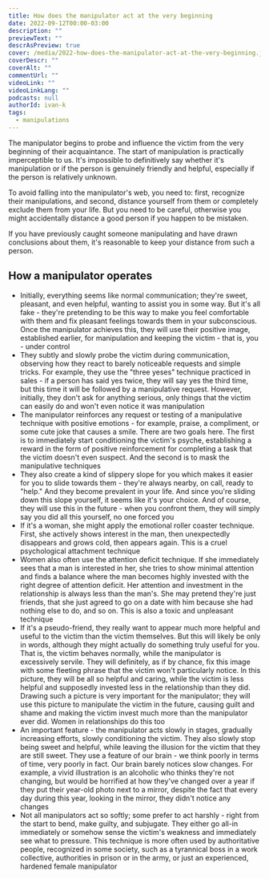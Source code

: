 ```yaml
---
title: How does the manipulator act at the very beginning
date: 2022-09-12T00:00-03:00
description: ""
previewText: ""
descrAsPreview: true
cover: /media/2022-how-does-the-manipulator-act-at-the-very-beginning.jpg
coverDescr: ""
coverAlt: ""
commentUrl: ""
videoLink: ""
videoLinkLang: ""
podcasts: null
authorId: ivan-k
tags:
  - manipulations
---
```

The manipulator begins to probe and influence the victim from the very beginning of their acquaintance. The start of manipulation is practically imperceptible to us. It's impossible to definitively say whether it's manipulation or if the person is genuinely friendly and helpful, especially if the person is relatively unknown.

To avoid falling into the manipulator's web, you need to: first, recognize their manipulations, and second, distance yourself from them or completely exclude them from your life. But you need to be careful, otherwise you might accidentally distance a good person if you happen to be mistaken.

If you have previously caught someone manipulating and have drawn conclusions about them, it's reasonable to keep your distance from such a person.

## How a manipulator operates

- Initially, everything seems like normal communication; they're sweet, pleasant, and even helpful, wanting to assist you in some way. But it's all fake - they're pretending to be this way to make you feel comfortable with them and fix pleasant feelings towards them in your subconscious. Once the manipulator achieves this, they will use their positive image, established earlier, for manipulation and keeping the victim - that is, you - under control
- They subtly and slowly probe the victim during communication, observing how they react to barely noticeable requests and simple tricks. For example, they use the "three yeses" technique practiced in sales - if a person has said yes twice, they will say yes the third time, but this time it will be followed by a manipulative request. However, initially, they don't ask for anything serious, only things that the victim can easily do and won't even notice it was manipulation
- The manipulator reinforces any request or testing of a manipulative technique with positive emotions - for example, praise, a compliment, or some cute joke that causes a smile. There are two goals here. The first is to immediately start conditioning the victim's psyche, establishing a reward in the form of positive reinforcement for completing a task that the victim doesn't even suspect. And the second is to mask the manipulative techniques
- They also create a kind of slippery slope for you which makes it easier for you to slide towards them - they're always nearby, on call, ready to "help." And they become prevalent in your life. And since you're sliding down this slope yourself, it seems like it's your choice. And of course, they will use this in the future - when you confront them, they will simply say you did all this yourself, no one forced you
- If it's a woman, she might apply the emotional roller coaster technique. First, she actively shows interest in the man, then unexpectedly disappears and grows cold, then appears again. This is a cruel psychological attachment technique
- Women also often use the attention deficit technique. If she immediately sees that a man is interested in her, she tries to show minimal attention and finds a balance where the man becomes highly invested with the right degree of attention deficit. Her attention and investment in the relationship is always less than the man's. She may pretend they're just friends, that she just agreed to go on a date with him because she had nothing else to do, and so on. This is also a toxic and unpleasant technique
- If it's a pseudo-friend, they really want to appear much more helpful and useful to the victim than the victim themselves. But this will likely be only in words, although they might actually do something truly useful for you. That is, the victim behaves normally, while the manipulator is excessively servile. They will definitely, as if by chance, fix this image with some fleeting phrase that the victim won't particularly notice. In this picture, they will be all so helpful and caring, while the victim is less helpful and supposedly invested less in the relationship than they did. Drawing such a picture is very important for the manipulator; they will use this picture to manipulate the victim in the future, causing guilt and shame and making the victim invest much more than the manipulator ever did. Women in relationships do this too
- An important feature - the manipulator acts slowly in stages, gradually increasing efforts, slowly conditioning the victim. They also slowly stop being sweet and helpful, while leaving the illusion for the victim that they are still sweet. They use a feature of our brain - we think poorly in terms of time, very poorly in fact. Our brain barely notices slow changes. For example, a vivid illustration is an alcoholic who thinks they're not changing, but would be horrified at how they've changed over a year if they put their year-old photo next to a mirror, despite the fact that every day during this year, looking in the mirror, they didn't notice any changes
- Not all manipulators act so softly; some prefer to act harshly - right from the start to bend, make guilty, and subjugate. They either go all-in immediately or somehow sense the victim's weakness and immediately see what to pressure. This technique is more often used by authoritative people, recognized in some society, such as a tyrannical boss in a work collective, authorities in prison or in the army, or just an experienced, hardened female manipulator
